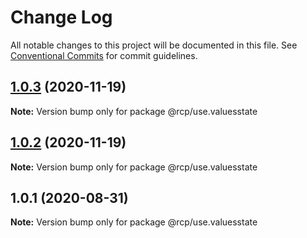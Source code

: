 # Change Log

All notable changes to this project will be documented in this file.
See [Conventional Commits](https://conventionalcommits.org) for commit guidelines.

<a name="1.0.3"></a>
## [1.0.3](https://github.com/imcuttle/rcp/compare/@rcp/use.valuesstate@1.0.2...@rcp/use.valuesstate@1.0.3) (2020-11-19)

**Note:** Version bump only for package @rcp/use.valuesstate





<a name="1.0.2"></a>
## [1.0.2](https://github.com/imcuttle/rcp/compare/@rcp/use.valuesstate@1.0.1...@rcp/use.valuesstate@1.0.2) (2020-11-19)

**Note:** Version bump only for package @rcp/use.valuesstate





<a name="1.0.1"></a>

## 1.0.1 (2020-08-31)

**Note:** Version bump only for package @rcp/use.valuesstate
